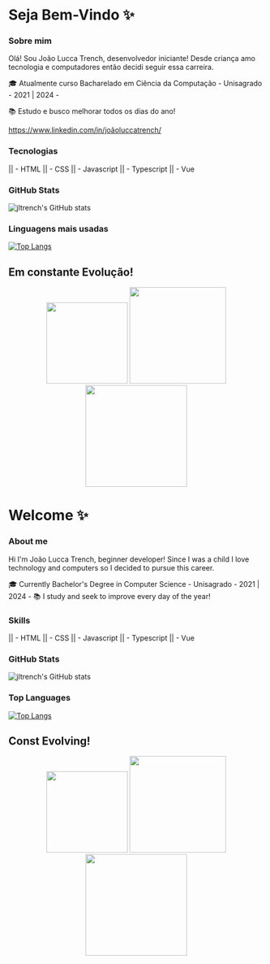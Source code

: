 <h1> Seja Bem-Vindo ✨</h1>

### Sobre mim

Olá! Sou João Lucca Trench, desenvolvedor iniciante! Desde criança amo tecnologia e computadores então decidi seguir essa carreira.

🎓 Atualmente curso Bacharelado em Ciência da Computação - Unisagrado - 2021 | 2024 - 

📚 Estudo e busco melhorar todos os dias do ano!

https://www.linkedin.com/in/joãoluccatrench/

### Tecnologias

|| - HTML
|| - CSS
|| - Javascript
|| - Typescript
|| - Vue

### GitHub Stats


![jltrench's GitHub stats](https://github-readme-stats.vercel.app/api?username=jltrench&theme=prussian&show_icons=true)



### Linguagens mais usadas

[![Top Langs](https://github-readme-stats.vercel.app/api/top-langs/?username=jltrench&layout=compact)](https://github.com/jltrench/github-readme-stats)

<h2> Em constante Evolução! </h2>
  <p align="center">
    <img src="https://o.remove.bg/downloads/7d439201-597b-47e5-9b3b-968ce8922437/a0374b45410042d17ff6229f19928b90-removebg-preview.png" height="160px">
    <img src="https://i.pinimg.com/originals/22/fc/aa/22fcaa31983cff8a106aa4f58cf41e80.png" height="190px">
    <img src="https://img.pokemondb.net/sprites/sword-shield/normal/blastoise.png" height="200px">
  </p>

<h1> Welcome ✨</h1>

### About me


Hi I'm João Lucca Trench, beginner developer! Since I was a child I love technology and computers so I decided to pursue this career.

🎓 Currently Bachelor's Degree in Computer Science - Unisagrado - 2021 | 2024 - 
📚 I study and seek to improve every day of the year!

### Skills

|| - HTML
|| - CSS
|| - Javascript
|| - Typescript
|| - Vue

### GitHub Stats

![jltrench's GitHub stats](https://github-readme-stats.vercel.app/api?username=jltrench&theme=prussian&show_icons=true)

### Top Languages

[![Top Langs](https://github-readme-stats.vercel.app/api/top-langs/?username=jltrench&layout=compact)](https://github.com/jltrench/github-readme-stats)

<h2> Const Evolving! </h2>
  <p align="center">
    <img src="https://o.remove.bg/downloads/7d439201-597b-47e5-9b3b-968ce8922437/a0374b45410042d17ff6229f19928b90-removebg-preview.png" height="160px">
    <img src="https://i.pinimg.com/originals/22/fc/aa/22fcaa31983cff8a106aa4f58cf41e80.png" height="190px">
    <img src="https://img.pokemondb.net/sprites/sword-shield/normal/blastoise.png" height="200px">
  </p>
